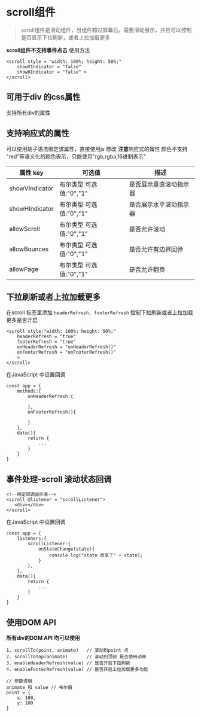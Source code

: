 # scroll组件

> scroll组件是滑动组件，当组件超过屏幕后，需要滑动展示，并且可以控制是否显示下拉刷新，或者上拉加载更多

**scroll组件不支持事件点击**
使用方法

```
<scroll style = "width: 100%; height: 50%;" 
    showVIndicator = "false" 
    showHIndicator = "false" >
</scroll>
```

## 可用于div 的css属性
支持所有div的属性

## 支持响应式的属性
可以使用胡子语法绑定该属性，直接使用js 修改
**注意**响应式的属性 颜色不支持 "red"等语义化的颜色表示，只能使用"rgb,rgba,16进制表示"


| 属性 key       | 可选值   | 描述                   |
| -------------- | -------- | ---------------------- |
| showVIndicator | 布尔类型 可选值:"0","1"| 是否展示垂直滚动指示器 |
| showHIndicator | 布尔类型 可选值:"0","1"| 是否展示水平滚动指示器 |
| allowScroll    | 布尔类型 可选值:"0","1"| 是否允许滚动           |
| allowBounces   | 布尔类型 可选值:"0","1"| 是否允许有边界回弹     |
| allowPage      | 布尔类型 可选值:"0","1"| 是否允许翻页           |

## 下拉刷新或者上拉加载更多


在scroll 标签里添加 `headerRefresh, footerRefresh` 控制下拉刷新或者上拉加载更多是否开启

```
<scroll style:"width: 100%; height: 50%;" 
    headerRefresh = "true"          
    footerRefresh = "true"
    onHeaderRefresh = "onHeaderRefresh()" 
    onFooterRefresh = "onFooterRefresh()" 
    >
</scroll>
```

在JavaScript 中设置回调 

```
const app = {
    methods:{
        onHeaderRefresh:{

        },
        onFooterRefresh(){
        
        }
    },
    data(){
        return {
            ...
        }
    }
}
```


## 事件处理-scroll 滚动状态回调

```
<!--绑定回调监听者-->
<scroll @listener = "scrollListener">
   <div></div> 
</scroll>
```

在JavaScript 中设置回调

```
const app = {
    listeners:{
        scrollListener:{
            onStateChange(state){
                console.log("state 改变了" + state);
            }
        },
    },
    data(){
        return {
            ...
        }
    }
}
```

## 使用DOM API
**所有div的DOM API 均可以使用**

```
1. scrollTo(point, animate)   // 滚动到point 点 
2. scrollToTop(animate)       // 滚动到顶部 是否使用动画 
3. enableHeaderRefresh(value) // 是否开启下拉刷新
4. enableFooterRefresh(value) // 是否开启上拉加载更多功能

// 参数说明
animate 和 value // 布尔值
point = { 
    x: 100,
    y: 100
}
```


